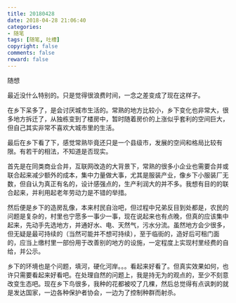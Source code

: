 ```yaml
---
title: 20180428
date: 2018-04-28 21:06:40
categories: 
- 随笔
tags: [随笔, 吐槽]
copyright: false
comments: false
reward: false
---
```


随想

最近没什么特别的。只是觉得很浪费时间，一念之差变成了现在这样子。
<!-- more -->

在乡下呆多了，是会讨厌城市生活的。常熟的地方比较小，乡下变化也非常大，很多地方拆迁了，从独栋变到了楼房中，暂时随着房价的上涨似乎套利的空间巨大，但自己其实非常不喜欢大城市里的生活。

最后在乡下看了下，感觉常熟毕竟还只是一个县级市，发展的空间和格局比较有限。有若干的相法，不知道是否现实。

首先是在同类商业合并，互联网改造的大背景下，常熟的很多小企业也需要合并或联合起来减少额外的成本，集中力量做大事，尤其是服装产业，像乡下小服装厂无数，但自认为真正有名的，设计感强点的，生产利润大的并不多。我想有目的的联合起来，并利用起老年劳动力是不错的举措。

然后便是乡下的造房乱像，本来村民自治吧，但过程中兄弟反目到处都是，农民的问题是复杂的，村里也宁愿多一事少一事，现在说起来也有点晚，但真的应该集中起来，先动手先选地方，并通好水、电、天然气，污水分流。虽然地方会少很多，但无疑是最可持续的（当然可能并不想可持续），至于临街的，造好后可租门面的，应当上缴村里一部份用于改善别的地方的设施，一定程度上实现村里经费的自给，并公示。

乡下的环境也是个问题，填河，硬化河岸。。。看起来好看了。但真实效果如何，也许只需要看起来好看吧。在处理自然的问题上，我是持无为的观点的，至少不刻意改变生态吧。现在乡下鸟很多，我种的花都被咬了几棵，然后总觉得有点讽刺的就是发达国家，一边各种保护者协会，一边为了控制种群而射杀。